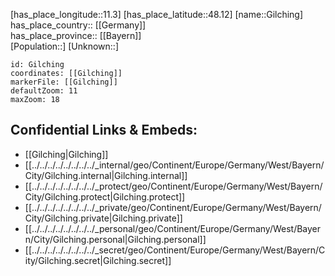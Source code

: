 ﻿---
location: [48.12,11.3] 
mapzoom: [7,12] 
mapmarker: city 
type: City
tags:
- geo/City


SpocWebEntityId: 30455
isDeleted: false
confidential: public

---
[has_place_longitude::11.3] 
[has_place_latitude::48.12] 
[name::Gilching] 
has_place_country:: [[Germany]]  
has_place_province:: [[Bayern]]  
[Population::] 
[Unknown::] 


```leaflet
id: Gilching
coordinates: [[Gilching]] 
markerFile: [[Gilching]] 
defaultZoom: 11 
maxZoom: 18
```


## Confidential Links & Embeds: 
- [[Gilching|Gilching]]  
- [[../../../../../../../../_internal/geo/Continent/Europe/Germany/West/Bayern/City/Gilching.internal|Gilching.internal]] 
- [[../../../../../../../../_protect/geo/Continent/Europe/Germany/West/Bayern/City/Gilching.protect|Gilching.protect]] 
- [[../../../../../../../../_private/geo/Continent/Europe/Germany/West/Bayern/City/Gilching.private|Gilching.private]] 
- [[../../../../../../../../_personal/geo/Continent/Europe/Germany/West/Bayern/City/Gilching.personal|Gilching.personal]] 
- [[../../../../../../../../_secret/geo/Continent/Europe/Germany/West/Bayern/City/Gilching.secret|Gilching.secret]] 
